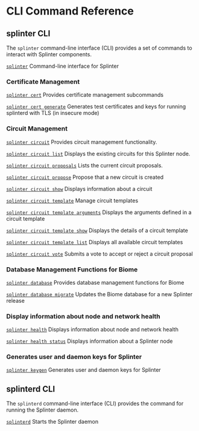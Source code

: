 # CLI Command Reference

## splinter CLI
The `splinter` command-line interface (CLI) provides a set of commands to
interact with Splinter components.

[`splinter`](splinter.1.md)
Command-line interface for Splinter

### Certificate Management
[`splinter cert`](splinter-cert.1.md)
Provides certificate management subcommands

[`splinter cert generate`](splinter-cert-generate.1.md)
Generates test certificates and keys for running splinterd with TLS (in insecure
mode)

### Circuit Management
[`splinter circuit`](splinter-circuit.1.md)
Provides circuit management functionality.

[`splinter circuit list`](splinter-circuit-list.1.md)
Displays the existing circuits for this Splinter node.

[`splinter circuit proposals`](splinter-circuit-proposals.1.md)
Lists the current circuit proposals.

[`splinter circuit propose`](splinter-circuit-propose.1.md)
Propose that a new circuit is created

[`splinter circuit show`](splinter-circuit-show.1.md)
Displays information about a circuit

[`splinter circuit template`](splinter-circuit-template.1.md)
 Manage circuit templates

[`splinter circuit template
arguments`](splinter-circuit-template-arguments.1.md)
Displays the arguments defined in a circuit template

[`splinter circuit template show`](splinter-circuit-template-show.1.md)
Displays the details of a circuit template

[`splinter circuit template list`](splinter-circuit-template-list.1.md)
Displays all available circuit templates

[`splinter circuit vote`](splinter-circuit-vote.1.md)
Submits a vote to accept or reject a circuit proposal

### Database Management Functions for Biome
[`splinter database`](splinter-database.1.md)
Provides database management functions for Biome

[`splinter database migrate`](splinter-database-migrate.1.md)
Updates the Biome database for a new Splinter release

### Display information about node and network health
[`splinter health`](splinter-health.1.md)
Displays information about node and network health

[`splinter health status`](splinter-health-status.1.md)
Displays information about a Splinter node

### Generates user and daemon keys for Splinter
[`splinter keygen`](splinter-keygen.1.md)
Generates user and daemon keys for Splinter

## splinterd CLI

The `splinterd` command-line interface (CLI) provides the command for running
the Splinter daemon.

[`splinterd`](splinterd.1.md)
Starts the Splinter daemon
